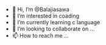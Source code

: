 - 👋 Hi, I’m @Balajiasawa
- 👀 I’m interested in coading
- 🌱 I’m currently learning c language
- 💞️ I’m looking to collaborate on ...
- 📫 How to reach me ...

<!---
Balajiasawa/Balajiasawa is a ✨ special ✨ repository because its `README.md` (this file) appears on your GitHub profile.
You can click the Preview link to take a look at your changes.
--->
